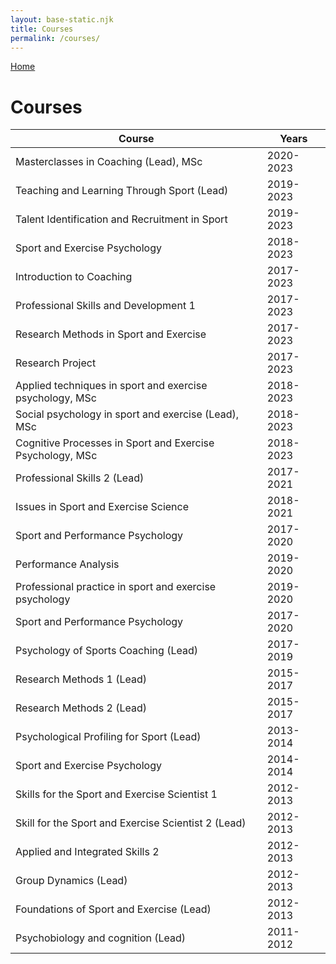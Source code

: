 ```yaml
---
layout: base-static.njk
title: Courses
permalink: /courses/
---
```

[Home](https://johnmills.netlify.app)
<h1>Courses</h1>

| Course                                                    | Years     |
| --------------------------------------------------------- | --------- |
| Masterclasses in Coaching (Lead), MSc                     | 2020-2023 |
| Teaching and Learning Through Sport (Lead)                | 2019-2023 |
| Talent Identification and Recruitment in Sport            | 2019-2023 |
| Sport and Exercise Psychology                             | 2018-2023 |
| Introduction to Coaching                                  | 2017-2023 |
| Professional Skills and Development 1                     | 2017-2023 |
| Research Methods in Sport and Exercise                    | 2017-2023 |
| Research Project                                          | 2017-2023 |
| Applied techniques in sport and exercise psychology, MSc  | 2018-2023 |
| Social psychology in sport and exercise (Lead), MSc       | 2018-2023 |
| Cognitive Processes in Sport and Exercise Psychology, MSc | 2018-2023 |
| Professional Skills 2 (Lead)                              | 2017-2021 |
| Issues in Sport and Exercise Science                      | 2018-2021 |
| Sport and Performance Psychology                          | 2017-2020 |
| Performance Analysis                                      | 2019-2020 |
| Professional practice in sport and exercise psychology    | 2019-2020 |
| Sport and Performance Psychology                          | 2017-2020 |
| Psychology of Sports Coaching (Lead)                      | 2017-2019 |
| Research Methods 1 (Lead)                                 | 2015-2017 |
| Research Methods 2 (Lead)                                 | 2015-2017 |
| Psychological Profiling for Sport (Lead)                  | 2013-2014 |
| Sport and Exercise Psychology                             | 2014-2014 |
| Skills for the Sport and Exercise Scientist 1             | 2012-2013 |
| Skill for the Sport and Exercise Scientist 2 (Lead)       | 2012-2013 |
| Applied and Integrated Skills 2                           | 2012-2013 |
| Group Dynamics (Lead)                                     | 2012-2013 |
| Foundations of Sport and Exercise (Lead)                  | 2012-2013 |
| Psychobiology and cognition (Lead)                        | 2011-2012 |
